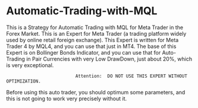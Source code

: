 # Automatic-Trading-with-MQL
This is a Strategy for Automatic Trading with MQL for Meta Trader in the Forex Market.
This is an Expert for Meta Trader (a trading platform widely used by online retail foreign exchange). This Expert is written for Meta Trader 4 by MQL4, and you can use that just in MT4.
The base of this Expert is on Bollinger Bonds Indicator, and you can use that for Auto-Trading in Pair Currencies with very Low DrawDown, just about 20%, which is very exceptional.

                              Attention:  DO NOT USE THIS EXPERT WITHOUT OPTIMIZATION. 
Before using this auto trader, you should optimum some parameters, and this is not going to work very precisely without it. 
